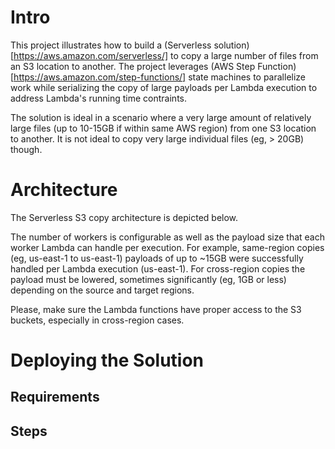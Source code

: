 # Intro

This project illustrates how to build a (Serverless solution)[https://aws.amazon.com/serverless/] to copy a large number of files from an S3 location to another. The project leverages (AWS Step Function)[https://aws.amazon.com/step-functions/] state machines to parallelize work while serializing the copy of large payloads per Lambda execution to address Lambda's running time contraints. 

The solution is ideal in a scenario where a very large amount of relatively large files (up to 10-15GB if within same AWS region) from one S3 location to another. It is not ideal to copy very large individual files (eg, > 20GB) though.

# Architecture

The Serverless S3 copy architecture is depicted below.



The number of workers is configurable as well as the payload size that each worker Lambda can handle per execution. For example, same-region copies (eg, us-east-1 to us-east-1) payloads of up to ~15GB were successfully handled per Lambda execution (us-east-1). For cross-region copies the payload must be lowered, sometimes significantly (eg, 1GB or less) depending on the source and target regions. 

Please, make sure the Lambda functions have proper access to the S3 buckets, especially in cross-region cases.


# Deploying the Solution

## Requirements

## Steps